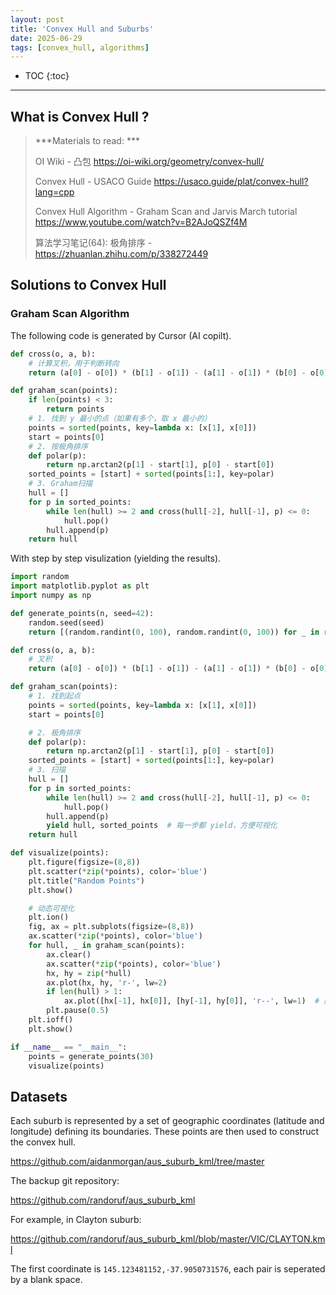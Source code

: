 ```yaml
---
layout: post
title: 'Convex Hull and Suburbs'
date: 2025-06-29
tags: [convex_hull, algorithms]
---
```


* TOC 
{:toc}

---

## What is Convex Hull ?

> ***Materials to read: ***
> 
> OI Wiki - 凸包 <https://oi-wiki.org/geometry/convex-hull/>
> 
> Convex Hull - USACO Guide <https://usaco.guide/plat/convex-hull?lang=cpp>
> 
> Convex Hull Algorithm - Graham Scan and Jarvis March tutorial <https://www.youtube.com/watch?v=B2AJoQSZf4M>
> 
> 算法学习笔记(64): 极角排序 - <https://zhuanlan.zhihu.com/p/338272449>

## Solutions to Convex Hull

### Graham Scan Algorithm 

The following code is generated by Cursor (AI copilt). 

```python 
def cross(o, a, b):
    # 计算叉积，用于判断转向
    return (a[0] - o[0]) * (b[1] - o[1]) - (a[1] - o[1]) * (b[0] - o[0])

def graham_scan(points):
    if len(points) < 3:
        return points
    # 1. 找到 y 最小的点（如果有多个，取 x 最小的）
    points = sorted(points, key=lambda x: [x[1], x[0]])
    start = points[0]
    # 2. 按极角排序
    def polar(p):
        return np.arctan2(p[1] - start[1], p[0] - start[0])
    sorted_points = [start] + sorted(points[1:], key=polar)
    # 3. Graham扫描
    hull = []
    for p in sorted_points:
        while len(hull) >= 2 and cross(hull[-2], hull[-1], p) <= 0:
            hull.pop()
        hull.append(p)
    return hull
```

With step by step visulization (yielding the results). 

```python
import random
import matplotlib.pyplot as plt
import numpy as np

def generate_points(n, seed=42):
    random.seed(seed)
    return [(random.randint(0, 100), random.randint(0, 100)) for _ in range(n)]

def cross(o, a, b):
    # 叉积
    return (a[0] - o[0]) * (b[1] - o[1]) - (a[1] - o[1]) * (b[0] - o[0])

def graham_scan(points):
    # 1. 找到起点
    points = sorted(points, key=lambda x: [x[1], x[0]])
    start = points[0]

    # 2. 极角排序
    def polar(p):
        return np.arctan2(p[1] - start[1], p[0] - start[0])
    sorted_points = [start] + sorted(points[1:], key=polar)
    # 3. 扫描
    hull = []
    for p in sorted_points:
        while len(hull) >= 2 and cross(hull[-2], hull[-1], p) <= 0:
            hull.pop()
        hull.append(p)
        yield hull, sorted_points  # 每一步都 yield，方便可视化
    return hull

def visualize(points):
    plt.figure(figsize=(8,8))
    plt.scatter(*zip(*points), color='blue')
    plt.title("Random Points")
    plt.show()

    # 动态可视化
    plt.ion()
    fig, ax = plt.subplots(figsize=(8,8))
    ax.scatter(*zip(*points), color='blue')
    for hull, _ in graham_scan(points):
        ax.clear()
        ax.scatter(*zip(*points), color='blue')
        hx, hy = zip(*hull)
        ax.plot(hx, hy, 'r-', lw=2)
        if len(hull) > 1:
            ax.plot([hx[-1], hx[0]], [hy[-1], hy[0]], 'r--', lw=1)  # 闭合
        plt.pause(0.5)
    plt.ioff()
    plt.show()

if __name__ == "__main__":
    points = generate_points(30)
    visualize(points)
```

## Datasets 

Each suburb is represented by a set of geographic coordinates (latitude and longitude) defining its boundaries. These points are then used to construct the convex hull. 

<https://github.com/aidanmorgan/aus_suburb_kml/tree/master>

The backup git repository: 

<https://github.com/randoruf/aus_suburb_kml>

For example, in Clayton suburb: 

<https://github.com/randoruf/aus_suburb_kml/blob/master/VIC/CLAYTON.kml>

The first coordinate is `145.123481152,-37.9050731576`, each pair is seperated by a blank space. 


